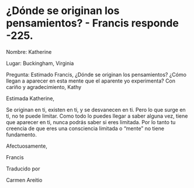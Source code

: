 # ¿Dónde se originan los pensamientos? - Francis responde -225.

Nombre: Katherine

Lugar: Buckingham, Virginia

Pregunta: Estimado Francis, &iquest;D&oacute;nde se originan los pensamientos? &iquest;C&oacute;mo llegan a aparecer en esta mente que el aparente yo experimenta? Con cari&ntilde;o y agradecimiento, Kathy

Estimada Katherine,

Se originan en ti, existen en ti, y se desvanecen en ti. Pero lo que surge en ti, no te puede limitar. Como todo lo puedes llegar a saber alguna vez, tiene que aparecer en ti, nunca podr&aacute;s saber si eres limitada. Por lo tanto tu creencia de que eres una consciencia limitada o &ldquo;mente&rdquo; no tiene fundamento.

Afectuosamente, 

Francis

Traducido por 

Carmen Areitio

